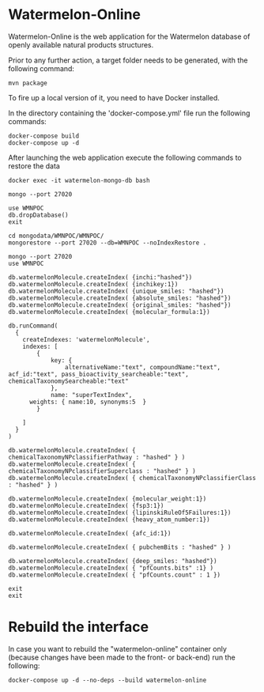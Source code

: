 # Watermelon-Online

Watermelon-Online is the web application for the Watermelon database of openly available natural products structures.

Prior to any further action, a target folder needs to be generated, with the following command:

```
mvn package
```

To fire up a local version of it, you need to have Docker installed.


In the directory containing the 'docker-compose.yml' file run the following commands:
```
docker-compose build
docker-compose up -d
```
After launching the web application execute the following commands to restore the data

```
docker exec -it watermelon-mongo-db bash

mongo --port 27020

use WMNPOC
db.dropDatabase()
exit

cd mongodata/WMNPOC/WMNPOC/
mongorestore --port 27020 --db=WMNPOC --noIndexRestore .

mongo --port 27020
use WMNPOC

db.watermelonMolecule.createIndex( {inchi:"hashed"})
db.watermelonMolecule.createIndex( {inchikey:1})
db.watermelonMolecule.createIndex( {unique_smiles: "hashed"})
db.watermelonMolecule.createIndex( {absolute_smiles: "hashed"})
db.watermelonMolecule.createIndex( {original_smiles: "hashed"})
db.watermelonMolecule.createIndex( {molecular_formula:1})

db.runCommand(
  {
    createIndexes: 'watermelonMolecule',
    indexes: [
        {
            key: {
                alternativeName:"text", compoundName:"text", acf_id:"text", pass_bioactivity_searcheable:"text", chemicalTaxonomySearcheable:"text"
            },
            name: "superTextIndex",
      weights: { name:10, synonyms:5  }
        }

    ]
  }
)

db.watermelonMolecule.createIndex( { chemicalTaxonomyNPclassifierPathway : "hashed" } ) 
db.watermelonMolecule.createIndex( { chemicalTaxonomyNPclassifierSuperclass : "hashed" } ) 
db.watermelonMolecule.createIndex( { chemicalTaxonomyNPclassifierClass : "hashed" } )

db.watermelonMolecule.createIndex( {molecular_weight:1}) 
db.watermelonMolecule.createIndex( {fsp3:1})
db.watermelonMolecule.createIndex( {lipinskiRuleOf5Failures:1})
db.watermelonMolecule.createIndex( {heavy_atom_number:1})

db.watermelonMolecule.createIndex( {afc_id:1})

db.watermelonMolecule.createIndex( { pubchemBits : "hashed" } )

db.watermelonMolecule.createIndex( {deep_smiles: "hashed"})
db.watermelonMolecule.createIndex( { "pfCounts.bits" :1} )
db.watermelonMolecule.createIndex( { "pfCounts.count" : 1 })

exit
exit
```



# Rebuild the interface 

In case you want to rebuild the "watermelon-online" container only (because changes have been made to the front- or back-end) run the following:
```
docker-compose up -d --no-deps --build watermelon-online
```


